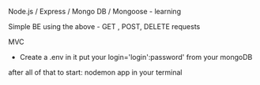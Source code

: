 Node.js / Express / Mongo DB / Mongoose - learning

Simple BE using the above - GET , POST, DELETE requests

MVC

- Create a .env in it put your login='login':password' from your mongoDB

after all of that to start: nodemon app in your terminal